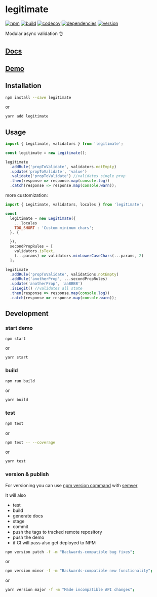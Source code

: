 # legitimate

[![npm][npm-image]][npm-url]
[![build][travis-image]][repo-url]
[![codecov][codecov-image]][codecov-url]
[![dependencies][david-image]][david-url]
[![version][tag-image]][tag-url]

Modular async validation 👌

## [Docs](https://jacopkane.github.io/legitimate/docs "Docs")

## [Demo](https://jacopkane.github.io/legitimate/ "Demo")

## Installation

```bash
npm install --save legitimate
```
or
```bash
yarn add legitimate
```

## Usage

```javascript
import { Legitimate, validators } from 'legitimate';

const legitimate = new Legitimate();

legitimate
  .addRule('propToValidate', validators.notEmpty)
  .update('propToValidate', 'value')
  .validate('propToValidate') //validates single prop
  .then(response => response.map(console.log))
  .catch(response => response.map(console.warn));
```

more customization:

```javascript
import { Legitimate, validators, locales } from 'legitimate';

const
  legitimate = new Legitimate({
    ...locales
    TOO_SHORT : 'Custom minimum chars';
  }, {

  }),
  secondPropRules = [
    validators.isText,
    (...params) => validators.minLowerCaseChars(...params, 2)
  ];

legitimate
  .addRule('propToValidate', validations.notEmpty)
  .addRule('anotherProp', ...secondPropRules)
  .update('anotherProp', 'aaBBBB')
  .isLegit() //validates all state
  .then(response => response.map(console.log))
  .catch(response => response.map(console.warn));
```



## Development

### start demo
```bash
npm start
```
or
```bash
yarn start
```

### build
```bash
npm run build
```
or
```bash
yarn build
```

### test
```bash
npm test
```
or
```bash
npm test -- --coverage
```
or
```bash
yarn test
```

### version & publish
For versioning you can use [npm version command](https://docs.npmjs.com/cli/version) with [semver](http://semver.org/)

It will also
- test
- build
- generate docs
- stage
- commit
- push the tags to tracked remote repository
- push the demo
- if CI will pass also get deployed to NPM

```bash
npm version patch -f -m "Backwards-compatible bug fixes";
```
or
```bash
npm version minor -f -m "Backwards-compatible new functionality";
```
or
```bash
yarn version major -f -m "Made incompatible API changes";
```

[npm-image]: https://img.shields.io/npm/v/legitimate.svg
[npm-url]:https://www.npmjs.org/package/legitimate
[codecov-image]: https://codecov.io/gh/jacopkane/legitimate/branch/master/graph/badge.svg
[codecov-url]: https://codecov.io/gh/jacopkane/legitimate
[repo-url]: https://github.com/jacopkane/legitimate
[travis-image]: https://travis-ci.org/JacopKane/legitimate.svg?branch=master
[david-url]: https://david-dm.org/jacopkane/legitimate?type=dev
[david-image]: https://david-dm.org/jacopkane/legitimate/dev-status.svg
[tag-image]: https://img.shields.io/github/tag/jacopkane/legitimate.svg
[tag-url]: https://github.com/jacopkane/legitimate/tags

